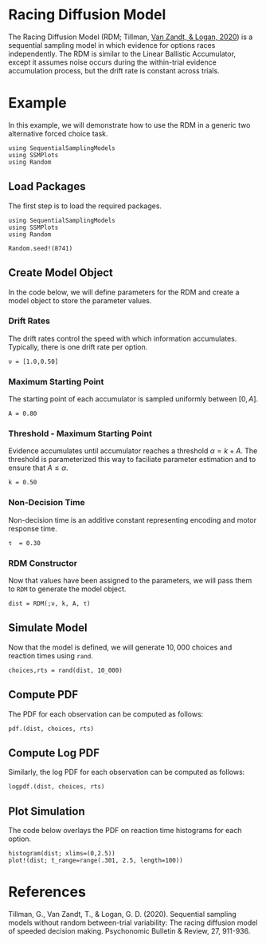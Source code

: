 # Racing Diffusion Model

The Racing Diffusion Model (RDM; Tillman, [Van Zandt, & Logan, 2020](https://link.springer.com/article/10.3758/s13423-020-01719-6)) is a sequential sampling model in which evidence for options races independently. The RDM is similar to the Linear Ballistic Accumulator, except it assumes noise occurs during the within-trial evidence accumulation process, but the drift rate is constant across trials.

# Example
In this example, we will demonstrate how to use the RDM in a generic two alternative forced choice task.
```@setup rdm
using SequentialSamplingModels
using SSMPlots
using Random
```

## Load Packages
The first step is to load the required packages.

```@example rdm
using SequentialSamplingModels
using SSMPlots
using Random

Random.seed!(8741)
```
## Create Model Object
In the code below, we will define parameters for the RDM and create a model object to store the parameter values.

### Drift Rates

The drift rates control the speed with which information accumulates. Typically, there is one drift rate per option.

```@example rdm
ν = [1.0,0.50]
```

### Maximum Starting Point

The starting point of each accumulator is sampled uniformly between $[0,A]$.

```@example rdm
A = 0.80
```
### Threshold - Maximum Starting Point

Evidence accumulates until accumulator reaches a threshold $\alpha = k +A$. The threshold is parameterized this way to faciliate parameter estimation and to ensure that $A \le \alpha$.
```@example rdm
k = 0.50
```
### Non-Decision Time

Non-decision time is an additive constant representing encoding and motor response time.
```@example rdm
τ  = 0.30
```
### RDM Constructor

Now that values have been assigned to the parameters, we will pass them to `RDM` to generate the model object.

```@example rdm
dist = RDM(;ν, k, A, τ)
```
## Simulate Model

Now that the model is defined, we will generate $10,000$ choices and reaction times using `rand`.

 ```@example rdm
 choices,rts = rand(dist, 10_000)
```
## Compute PDF
The PDF for each observation can be computed as follows:
 ```@example rdm
pdf.(dist, choices, rts)
```

## Compute Log PDF
Similarly, the log PDF for each observation can be computed as follows:

 ```@example rdm
logpdf.(dist, choices, rts)
```

## Plot Simulation
The code below overlays the PDF on reaction time histograms for each option.
 ```@example rdm
histogram(dist; xlims=(0,2.5))
plot!(dist; t_range=range(.301, 2.5, length=100))
```
# References

Tillman, G., Van Zandt, T., & Logan, G. D. (2020). Sequential sampling
models without random between-trial variability: The racing diffusion model
of speeded decision making. Psychonomic Bulletin & Review, 27, 911-936.
